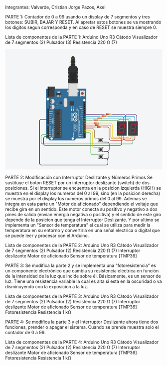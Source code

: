 Integrantes:
Valverde, Cristian Jorge
Pazos, Axel

PARTE 1:
Contador de 0 a 99 usando un display de 7 segmentos y tres botones: SUBIR, BAJAR Y RESET. Al apretar estos botones se va mostrando los digitos segun corresponda y en caso de RESET se muestra siempre 0.

Lista de componentes de la PARTE 1:
Arduino Uno R3
Cátodo Visualizador de 7 segmentos (2)
Pulsador (3)
Resistencia 220 Ω (7)

![Contador de 0 a 99](https://github.com/valverdecristian/proyecto_primerparcial_spd/blob/main/1raParteTP.jpg)


PARTE 2:
Modificación con Interruptor Deslizante y Números Primos
Se sustituye el boton RESET por un interruptor deslizante (switch) de dos posiciones. Si el interruptor se encuentra en la posicion izquierda (HIGH) se muestra en el display los numeros del 0 al 99, sino (en la posicion derecha) se muestra por el display los numeros primos del 0 al 99.
Ademas se integra en esta parte un "Motor de aficionado" dependiendo el voltaje que recibe gira en un sentido. Este motor conecta su positivo y negativo a dos pines de salida (envian energia negativa o positiva) y el sentido de este giro depende de la posicion que tenga el Interruptor Deslizante.
Y por ultimo se implementa un "Sensor de temperatura" el cual se utiliza para medir la temperatura en su entorno y convertirla en una señal electrica o digital que se puede leer y procesar con el Arduino.

Lista de componentes de la PARTE 2:
Arduino Uno R3
Cátodo Visualizador de 7 segmentos (2)
Pulsador (2)
Resistencia 220 Ω (7)
Interruptor deslizante
Motor de aficionado
Sensor de temperatura [TMP36]


PARTE 3:
Se modifica la parte 2 y se implementa una "fotoresistencia" es un componente electrónico que cambia su resistencia eléctrica en función de la intensidad de la luz que incide sobre él. Básicamente, es un sensor de luz. Tiene una resistencia variable la cual es alta si esta en la oscuridad o va disminuyendo con la exposicion a la luz.

Lista de componentes de la PARTE 3:
Arduino Uno R3
Cátodo Visualizador de 7 segmentos (2)
Pulsador (2)
Resistencia 220 Ω (7)
Interruptor deslizante
Motor de aficionado
Sensor de temperatura [TMP36]
Fotoresistencia
Resistencia 1 kΩ


PARTE 4:
Se modifica la parte 3 y el Interruptor Deslizante ahora tiene dos funciones, prender o apagar el sistema. Cuando se prende muestra solo el contador de 0 a 99.

Lista de componentes de la PARTE 4:
Arduino Uno R3
Cátodo Visualizador de 7 segmentos (2)
Pulsador (2)
Resistencia 220 Ω (7)
Interruptor deslizante
Motor de aficionado
Sensor de temperatura [TMP36]
Fotoresistencia
Resistencia 1 kΩ